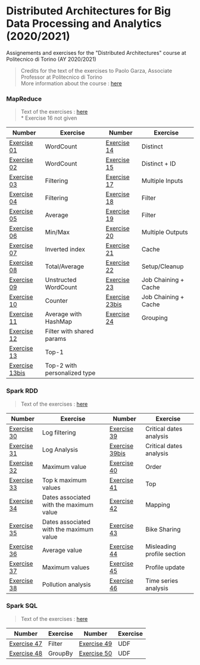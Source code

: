 # Distributed Architectures for Big Data Processing and Analytics (2020/2021) 
Assignements and exercises for the "Distributed Architectures" course at Politecnico di Torino (AY 2020/2021) 

> Credits for the text of the exercises to Paolo Garza, Associate Professor at Politecnico di Torino <br />
> More information about the course : [here](https://dbdmg.polito.it/wordpress/teaching/distributed-architectures-for-big-data-processing-and-analytics-2020-2021/)

### MapReduce
> Text of the exercises : [here](https://github.com/francescodisalvo05/polito-distributed-architectures/blob/main/Text/01_MapReduce_Exercises_BigData.pdf) <br />
> \* Exercise 16 not given 

| Number  | Exercise | Number  | Exercise |
| ------------- | ------------- | ------------- | ------------- |
| [Exercise 01](https://github.com/francescodisalvo05/polito-distributed-architectures/tree/main/MapReduce/ex_01)  | WordCount  | [Exercise 14](https://github.com/francescodisalvo05/polito-distributed-architectures/tree/main/MapReduce/ex_14)  | Distinct |
| [Exercise 02](https://github.com/francescodisalvo05/polito-distributed-architectures/tree/main/MapReduce/ex_02)  | WordCount  | [Exercise 15](https://github.com/francescodisalvo05/polito-distributed-architectures/tree/main/MapReduce/ex_15)  | Distinct + ID |
| [Exercise 03](https://github.com/francescodisalvo05/polito-distributed-architectures/tree/main/MapReduce/ex_03)  | Filtering  | [Exercise 17](https://github.com/francescodisalvo05/polito-distributed-architectures/tree/main/MapReduce/ex_17)  | Multiple Inputs |
| [Exercise 04](https://github.com/francescodisalvo05/polito-distributed-architectures/tree/main/MapReduce/ex_04)  | Filtering  | [Exercise 18](https://github.com/francescodisalvo05/polito-distributed-architectures/tree/main/MapReduce/ex_18)  | Filter |
| [Exercise 05](https://github.com/francescodisalvo05/polito-distributed-architectures/tree/main/MapReduce/ex_05)  | Average  | [Exercise 19](https://github.com/francescodisalvo05/polito-distributed-architectures/tree/main/MapReduce/ex_19)  | Filter |
| [Exercise 06](https://github.com/francescodisalvo05/polito-distributed-architectures/tree/main/MapReduce/ex_06)  | Min/Max  | [Exercise 20](https://github.com/francescodisalvo05/polito-distributed-architectures/tree/main/MapReduce/ex_20)  | Multiple Outputs |
| [Exercise 07](https://github.com/francescodisalvo05/polito-distributed-architectures/tree/main/MapReduce/ex_07)  | Inverted index  | [Exercise 21](https://github.com/francescodisalvo05/polito-distributed-architectures/tree/main/MapReduce/ex_21)  | Cache |
| [Exercise 08](https://github.com/francescodisalvo05/polito-distributed-architectures/tree/main/MapReduce/ex_08)  | Total/Average  | [Exercise 22](https://github.com/francescodisalvo05/polito-distributed-architectures/tree/main/MapReduce/ex_22)  | Setup/Cleanup |
| [Exercise 09](https://github.com/francescodisalvo05/polito-distributed-architectures/tree/main/MapReduce/ex_09)  | Unstructed WordCount  | [Exercise 23](https://github.com/francescodisalvo05/polito-distributed-architectures/tree/main/MapReduce/ex_23)  | Job Chaining + Cache | 
| [Exercise 10](https://github.com/francescodisalvo05/polito-distributed-architectures/tree/main/MapReduce/ex_10)  | Counter  | [Exercise 23bis](https://github.com/francescodisalvo05/polito-distributed-architectures/tree/main/MapReduce/ex_23bis)  | Job Chaining + Cache |
| [Exercise 11](https://github.com/francescodisalvo05/polito-distributed-architectures/tree/main/MapReduce/ex_11)  | Average with HashMap  | [Exercise 24](https://github.com/francescodisalvo05/polito-distributed-architectures/tree/main/MapReduce/ex_24)  | Grouping |
| [Exercise 12](https://github.com/francescodisalvo05/polito-distributed-architectures/tree/main/MapReduce/ex_12)  | Filter with shared params |
| [Exercise 13](https://github.com/francescodisalvo05/polito-distributed-architectures/tree/main/MapReduce/ex_13)  | Top-1 |
| [Exercise 13bis](https://github.com/francescodisalvo05/polito-distributed-architectures/tree/main/MapReduce/ex_13bis)  | Top-2 with personalized type |

### Spark RDD
> Text of the exercises : [here](https://github.com/francescodisalvo05/polito-distributed-architectures/blob/main/Text/02_Spark_Exercises_BigDataNB.pdf)

| Number  | Exercise | Number  | Exercise |
| ------------- | ------------- | ------------- | ------------- |
| [Exercise 30](https://github.com/francescodisalvo05/polito-distributed-architectures/blob/main/Spark/SparkRDD/ex_30.ipynb)  | Log filtering  | [Exercise 39](https://github.com/francescodisalvo05/polito-distributed-architectures/blob/main/Spark/SparkRDD/ex_39.ipynb)  | Critical dates analysis  |
| [Exercise 31](https://github.com/francescodisalvo05/polito-distributed-architectures/blob/main/Spark/SparkRDD/ex_31.ipynb)  | Log Analysis  | [Exercise 39bis](https://github.com/francescodisalvo05/polito-distributed-architectures/blob/main/Spark/SparkRDD/ex_39bis.ipynb)  | Critical dates analysis  |
| [Exercise 32](https://github.com/francescodisalvo05/polito-distributed-architectures/blob/main/Spark/SparkRDD/ex_32.ipynb)  | Maximum value  | [Exercise 40](https://github.com/francescodisalvo05/polito-distributed-architectures/blob/main/Spark/SparkRDD/ex_40.ipynb)  | Order  |
| [Exercise 33](https://github.com/francescodisalvo05/polito-distributed-architectures/blob/main/Spark/SparkRDD/ex_33.ipynb)  | Top k maximum values  | [Exercise 41](https://github.com/francescodisalvo05/polito-distributed-architectures/blob/main/Spark/SparkRDD/ex_41.ipynb)  | Top  |
| [Exercise 34](https://github.com/francescodisalvo05/polito-distributed-architectures/blob/main/Spark/SparkRDD/ex_34.ipynb)  | Dates associated with the maximum value | [Exercise 42](https://github.com/francescodisalvo05/polito-distributed-architectures/blob/main/Spark/SparkRDD/ex_42.ipynb)  | Mapping  |
| [Exercise 35](https://github.com/francescodisalvo05/polito-distributed-architectures/blob/main/Spark/SparkRDD/ex_35.ipynb)  | Dates associated with the maximum value   | [Exercise 43](https://github.com/francescodisalvo05/polito-distributed-architectures/blob/main/Spark/SparkRDD/ex_43.ipynb)  | Bike Sharing  |
| [Exercise 36](https://github.com/francescodisalvo05/polito-distributed-architectures/blob/main/Spark/SparkRDD/ex_36.ipynb)  | Average value  | [Exercise 44](https://github.com/francescodisalvo05/polito-distributed-architectures/blob/main/Spark/SparkRDD/ex_44.ipynb)  | Misleading profile section  |
| [Exercise 37](https://github.com/francescodisalvo05/polito-distributed-architectures/blob/main/Spark/SparkRDD/ex_37.ipynb)  | Maximum values  | [Exercise 45](https://github.com/francescodisalvo05/polito-distributed-architectures/blob/main/Spark/SparkRDD/ex_45.ipynb)  | Profile update  |
| [Exercise 38](https://github.com/francescodisalvo05/polito-distributed-architectures/blob/main/Spark/SparkRDD/ex_38.ipynb)  | Pollution analysis  | [Exercise 46](https://github.com/francescodisalvo05/polito-distributed-architectures/blob/main/Spark/SparkRDD/ex_46.ipynb)  | Time series analysis  |

### Spark SQL
> Text of the exercises : [here](https://github.com/francescodisalvo05/polito-distributed-architectures/blob/main/Text/02_Spark_ExerciseSparkSQLNB.pdf)

| Number  | Exercise | Number  | Exercise |
| ------------- | ------------- | ------------- | ------------- |
| [Exercise 47](https://github.com/francescodisalvo05/polito-distributed-architectures/blob/main/Spark/SparkSQL/ex_47.ipynb)  | Filter  | [Exercise 49](https://github.com/francescodisalvo05/polito-distributed-architectures/blob/main/Spark/SparkSQL/ex_49.ipynb)  | UDF  |
| [Exercise 48](https://github.com/francescodisalvo05/polito-distributed-architectures/blob/main/Spark/SparkSQL/ex_48.ipynb)  | GroupBy  | [Exercise 50](https://github.com/francescodisalvo05/polito-distributed-architectures/blob/main/Spark/SparkSQL/ex_50.ipynb)  | UDF  |
